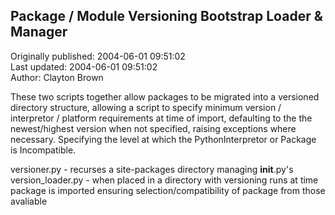 ## Package / Module Versioning Bootstrap Loader & Manager  
Originally published: 2004-06-01 09:51:02  
Last updated: 2004-06-01 09:51:02  
Author: Clayton Brown  
  
These two scripts together allow packages to be migrated into a versioned directory structure, allowing a script to specify minimum version / interpretor / platform requirements at time of import, defaulting to the the newest/highest version when not specified, raising exceptions where necessary.
Specifying the level at which the PythonInterpretor or Package is Incompatible.

versioner.py      - recurses a site-packages directory managing __init__.py's
version_loader.py - when placed in a directory with versioning runs at time package is imported ensuring selection/compatibility of package from those avaliable